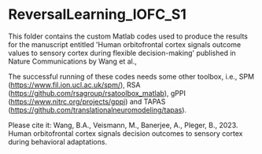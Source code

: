# ReversalLearning_lOFC_S1

This folder contains the custom Matlab codes used to produce the results for the manuscript entitled 'Human orbitofrontal cortex signals outcome values to sensory cortex during flexible decision-making' published in Nature Communications by Wang et al.,

The successful running of these codes needs some other toolbox, i.e., SPM (https://www.fil.ion.ucl.ac.uk/spm/), RSA (https://github.com/rsagroup/rsatoolbox_matlab), gPPI (https://www.nitrc.org/projects/gppi) and TAPAS (https://github.com/translationalneuromodeling/tapas).

Please cite it: Wang, B.A., Veismann, M., Banerjee, A., Pleger, B., 2023. Human orbitofrontal cortex signals decision outcomes to sensory cortex during behavioral adaptations. 

